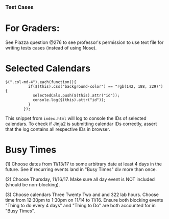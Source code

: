 ### Test Cases

# For Graders:
See Piazza question @276 to see professor's permission to use text file for writing tests cases (instead of using Nose).

# Selected Calendars
```javascipt
$(".col-md-4").each(function(){
          if($(this).css("background-color") == "rgb(142, 188, 229)") {
            selectedCals.push($(this).attr("id"));
            console.log($(this).attr("id"));
          }
        });
```
This snippet from `index.html` will log to console the IDs of selected calendars. To check if Jinja2 is submitting calendar IDs correctly, assert that the log contains all respective IDs in browser.

# Busy Times
(1) Choose dates from 11/13/17 to some arbitrary date at least 4 days in the future. See if recurring events land in "Busy Times" div more than once.

(2) Choose Thursday, 11/16/17. Make sure all day event is NOT included (should be non-blocking).

(3) Choose calendars Three Twenty Two and and 322 lab hours. Choose time from 12:30pm to 1:30pm on 11/14 to 11/16. Ensure both blocking events "Thing to do every 4 days" and "Thing to Do" are both accounted for in "Busy Times".